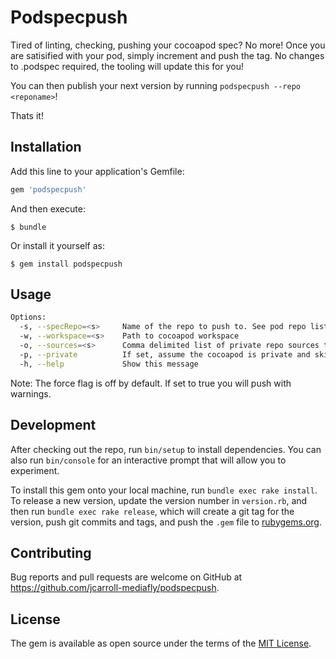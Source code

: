 # Podspecpush

Tired of linting, checking, pushing your cocoapod spec? No more! Once you are satisified with your pod, simply increment and push the tag. No changes to .podspec required, the tooling will update this for you!

You can then publish your next version by running `podspecpush --repo <reponame>`!

Thats it!

## Installation

Add this line to your application's Gemfile:

```ruby
gem 'podspecpush'
```

And then execute:

    $ bundle

Or install it yourself as:

    $ gem install podspecpush

## Usage

```sh
Options:
  -s, --specRepo=<s>     Name of the repo to push to. See pod repo list for available repos
  -w, --workspace=<s>    Path to cocoapod workspace
  -o, --sources=<s>      Comma delimited list of private repo sources to consider when linting private repo. Master is included by default so private repos can source master
  -p, --private          If set, assume the cocoapod is private and skip public checks
  -h, --help             Show this message
```

Note: The force flag is off by default. If set to true you will push with warnings.

## Development

After checking out the repo, run `bin/setup` to install dependencies. You can also run `bin/console` for an interactive prompt that will allow you to experiment.

To install this gem onto your local machine, run `bundle exec rake install`. To release a new version, update the version number in `version.rb`, and then run `bundle exec rake release`, which will create a git tag for the version, push git commits and tags, and push the `.gem` file to [rubygems.org](https://rubygems.org).

## Contributing

Bug reports and pull requests are welcome on GitHub at https://github.com/jcarroll-mediafly/podspecpush.


## License

The gem is available as open source under the terms of the [MIT License](http://opensource.org/licenses/MIT).


